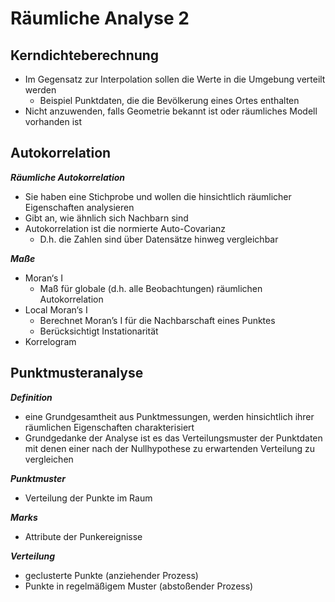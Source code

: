 # Räumliche Analyse 2

## Kerndichteberechnung

- Im Gegensatz zur Interpolation sollen die Werte in die Umgebung verteilt werden
    - Beispiel Punktdaten, die die Bevölkerung eines Ortes enthalten
- Nicht anzuwenden, falls Geometrie bekannt ist oder räumliches Modell vorhanden ist


## Autokorrelation

***Räumliche Autokorrelation***
- Sie haben eine Stichprobe und wollen die hinsichtlich räumlicher Eigenschaften analysieren
- Gibt an, wie ähnlich sich Nachbarn sind
- Autokorrelation ist die normierte Auto-Covarianz
    - D.h. die Zahlen sind über Datensätze hinweg vergleichbar

***Maße***
- Moran‘s I
    - Maß für globale (d.h. alle Beobachtungen) räumlichen Autokorrelation
- Local Moran‘s I
    - Berechnet Moran’s I für die Nachbarschaft eines Punktes
    - Berücksichtigt Instationarität
- Korrelogram


## Punktmusteranalyse

***Definition***
- eine Grundgesamtheit aus Punktmessungen, werden hinsichtlich ihrer räumlichen Eigenschaften charakterisiert
- Grundgedanke der Analyse ist es das Verteilungsmuster der Punktdaten mit denen einer nach der Nullhypothese zu erwartenden Verteilung zu vergleichen

***Punktmuster***
- Verteilung der Punkte im Raum

***Marks***
- Attribute der Punkereignisse

***Verteilung***
- geclusterte Punkte (anziehender Prozess)
- Punkte in regelmäßigem Muster (abstoßender Prozess)
